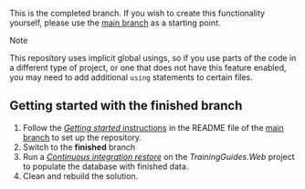 This is the completed branch. If you wish to create this functionality yourself, please use the [main branch](https://github.com/Kentico/xperience-by-kentico-training-guides) as a starting point.

> [!NOTE]
> This repository uses implicit global usings, so if you use parts of the code in a different type of project, or one that does not have this feature enabled, you may need to add additional `using` statements to certain files.

## Getting started with the finished branch
1. Follow the [*Getting started* instructions](https://github.com/Kentico/xperience-by-kentico-training-guides?tab=readme-ov-file#getting-started) in the README file of the [main branch](https://github.com/Kentico/xperience-by-kentico-training-guides) to set up the repository. 
1. Switch to the **finished** branch 
1. Run a [*Continuous integration restore*](https://docs.kentico.com/developers-and-admins/ci-cd/continuous-integration#ContinuousIntegration-Restorerepositoryfilestothedatabase) on the *TrainingGuides.Web* project to populate the database with finished data.
1. Clean and rebuild the solution.
